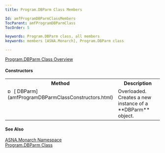 ```yaml
---
title: Program.DBParm Class Members

Id: amfProgramDBParmClassMembers
TocParent: amfProgramDBParmClass
TocOrder: 5

keywords: Program.DBParm class, all members
keywords: members [ASNA.Monarch], Program.DBParm class

---
```


[ Program.DBParm Class Overview](amfProgramDBParmClass.html) 

#### Constructors
<table class="mytable" cellspacing="0" cellpadding="4" width="90%">
          <colgroup>
            <col width="30%" />
            <col width="70%" />
          </colgroup>
          <tr>
            <th>Method</th>
            <th>Description</th>
          </tr>
          <tr valign="top">
            <td><img id="IMG1" style="WIDTH: 16px; HEIGHT: 16px" alt="public property" src="../Images/Constructor.bmp" width="15" border="0" x-maintain-ratio="TRUE" />  
            [
            DBParm](amfProgramDBParmClassConstructors.html)</td>
            <td>Overloaded. Creates a
            new instance of a 
 **DBParm**  object.</td>
          </tr>
</table>

#### See Also
[ASNA.Monarch Namespace](amfMonarchNamespace.html) <br /> [ Program.DBParm Class](amfProgramDBParmClass.html) 
